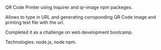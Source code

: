 QR Code Printer using inquirer and qr-image npm packeges.

Allows to type in URL and generating corrsponding QR Code image and printing text file with the url.

Completed it as a challenge on web development bootcamp.

Technologies:
node.js, node npm.
